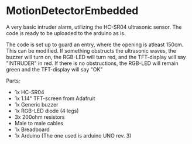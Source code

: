 # MotionDetectorEmbedded

A very basic intruder alarm, utilizing the HC-SR04 ultrasonic sensor.
The code is ready to be uploaded to the arduino as is.

The code is set up to guard an entry, where the opening is atleast 150cm. This can be modified.
If something obstructs the ultrasonic waves, the buzzer will turn on, the RGB-LED will turn red, 
and the TFT-display will say "INTRUDER" in red.
If there is no obstructions, the RGB-LED will remain green and the TFT-display will say "OK"

Parts:
- 1x HC-SR04
- 1x 1.14" TFT-screen from Adafruit
- 1x Generic buzzer
- 1x RGB-LED diode (4 legs)
- 3x 200ohm resistors
- Male to male cables
- 1x Breadboard
- 1x Arduino (The one used is arduino UNO rev. 3)

